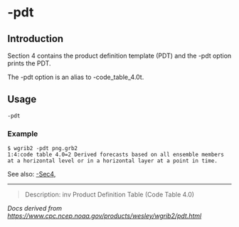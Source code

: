 # -pdt

## Introduction

Section 4 contains the product definition template (PDT)
and the -pdt option prints the PDT.

The -pdt option is an alias to
-code_table_4.0t.

## Usage

```
-pdt
```

### Example

```
$ wgrib2 -pdt png.grb2
1:4:code table 4.0=2 Derived forecasts based on all ensemble members at a horizontal level or in a horizontal layer at a point in time.
```

See also:
[-Sec4](Sec4.md),

---

> Description: inv Product Definition Table (Code Table 4.0)

_Docs derived from <https://www.cpc.ncep.noaa.gov/products/wesley/wgrib2/pdt.html>_
